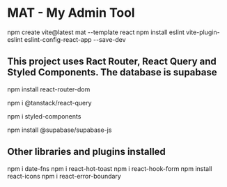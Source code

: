 # MAT - My Admin Tool

npm create vite@latest mat --template react
npm install eslint vite-plugin-eslint eslint-config-react-app --save-dev

## This project uses Ract Router, React Query and Styled Components. The database is supabase

npm install react-router-dom

npm i @tanstack/react-query

npm i styled-components

npm install @supabase/supabase-js

## Other libraries and plugins installed

npm i date-fns
npm i react-hot-toast
npm i react-hook-form
npm install react-icons
npm i react-error-boundary
